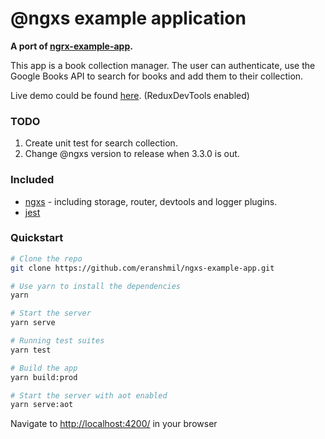 # @ngxs example application

**A port of [ngrx-example-app](https://github.com/ngrx/platform/tree/master/example-app).**

This app is a book collection manager. The user can authenticate, use the Google Books API to search for books and add them to their collection.

Live demo could be found [here](https://ngxs-example-app.herokuapp.com). (ReduxDevTools enabled)

### TODO

1.  Create unit test for search collection.
1.  Change @ngxs version to release when 3.3.0 is out.

### Included

- [ngxs](https://ngxs.gitbook.io/ngxs/) - including storage, router, devtools and logger plugins.
- [jest](https://facebook.github.io/jest/)

### Quickstart

```bash
# Clone the repo
git clone https://github.com/eranshmil/ngxs-example-app.git

# Use yarn to install the dependencies
yarn

# Start the server
yarn serve

# Running test suites
yarn test

# Build the app
yarn build:prod

# Start the server with aot enabled
yarn serve:aot
```

Navigate to [http://localhost:4200/](http://localhost:4200/) in your browser
